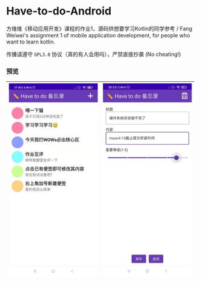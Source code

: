 # Have-to-do-Android

方维维《移动应用开发》课程的作业1，源码供想要学习Kotlin的同学参考 / Fang Weiwei's assignment 1 of mobile application development, for people who want to learn kotlin. 

传播请遵守 `GPL3.0` 协议（真的有人会用吗），严禁直接抄袭 (No cheating!)  

### 预览

| <img src="./screenshot1.png" style="zoom:50%;" /> | <img src="./screenshot2.png" style="zoom:50%;" /> |
| ------------------------------------------------- | ------------------------------------------------- |

